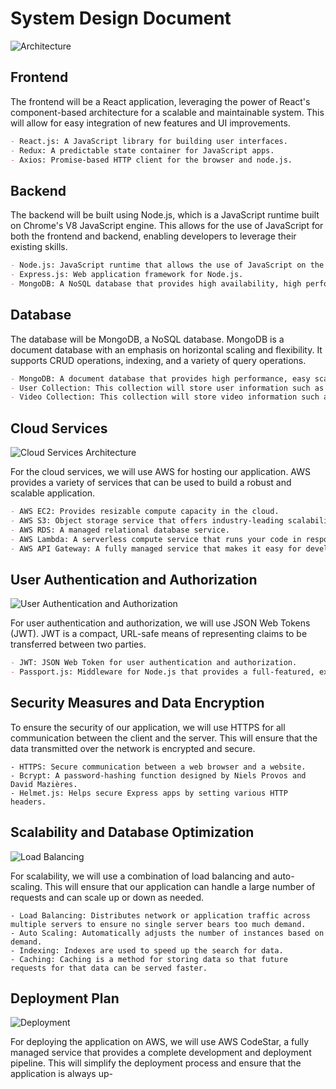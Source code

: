 # System Design Document


![Architecture](https://images.clickittech.com/2020/wp-content/uploads/2022/03/10202347/Diagram-54-scaled.jpg)

## Frontend
The frontend will be a React application, leveraging the power of React's component-based architecture for a scalable and maintainable system. This will allow for easy integration of new features and UI improvements.

```markdown
- React.js: A JavaScript library for building user interfaces.
- Redux: A predictable state container for JavaScript apps.
- Axios: Promise-based HTTP client for the browser and node.js.
```

## Backend



The backend will be built using Node.js, which is a JavaScript runtime built on Chrome's V8 JavaScript engine. This allows for the use of JavaScript for both the frontend and backend, enabling developers to leverage their existing skills. 

```markdown
- Node.js: JavaScript runtime that allows the use of JavaScript on the server side.
- Express.js: Web application framework for Node.js.
- MongoDB: A NoSQL database that provides high availability, high performance, and easy scalability.
```


## Database



The database will be MongoDB, a NoSQL database. MongoDB is a document database with an emphasis on horizontal scaling and flexibility. It supports CRUD operations, indexing, and a variety of query operations.

```markdown
- MongoDB: A document database that provides high performance, easy scalability, and flexibility.
- User Collection: This collection will store user information such as name, email, date of birth, and other details.
- Video Collection: This collection will store video information such as title, streamURL, tags, etc. We will also store the corresponding userID.
```


## Cloud Services

![Cloud Services Architecture](https://images.clickittech.com/2020/wp-content/uploads/2022/03/10202353/Diagram-55-scaled.jpg)

For the cloud services, we will use AWS for hosting our application. AWS provides a variety of services that can be used to build a robust and scalable application.

```markdown
- AWS EC2: Provides resizable compute capacity in the cloud.
- AWS S3: Object storage service that offers industry-leading scalability, data availability, security, and performance.
- AWS RDS: A managed relational database service.
- AWS Lambda: A serverless compute service that runs your code in response to events and automatically manages the underlying compute resources for you.
- AWS API Gateway: A fully managed service that makes it easy for developers to create, publish, maintain, monitor, and secure APIs at any scale.
```


## User Authentication and Authorization

![User Authentication and Authorization](https://lh3.googleusercontent.com/1Qf7q_JHiBmMhedZfjtJ63NW3XgYI4g3VW31FF6m6nVXPnNkyYnxZic1SsImeZ8oKeBQHP9-F4-oVI8UMwpWKQWSA4aKbVPbrzJ5ApWfqLl2wW34LXBPPRFcnh2_AZsyw1kpNYvhvE1ItTfW4xiyqU0)

For user authentication and authorization, we will use JSON Web Tokens (JWT). JWT is a compact, URL-safe means of representing claims to be transferred between two parties.

```markdown
- JWT: JSON Web Token for user authentication and authorization.
- Passport.js: Middleware for Node.js that provides a full-featured, express-compatible implementation of OAuth 2.0.
```

## Security Measures and Data Encryption

To ensure the security of our application, we will use HTTPS for all communication between the client and the server. This will ensure that the data transmitted over the network is encrypted and secure.

```
- HTTPS: Secure communication between a web browser and a website.
- Bcrypt: A password-hashing function designed by Niels Provos and David Mazières.
- Helmet.js: Helps secure Express apps by setting various HTTP headers.
```
## Scalability and Database Optimization

![Load Balancing](https://www.red-gate.com/simple-talk/wp-content/uploads/2019/04/load-balancer-read-write-application-auto-scali.png)

For scalability, we will use a combination of load balancing and auto-scaling. This will ensure that our application can handle a large number of requests and can scale up or down as needed.

```
- Load Balancing: Distributes network or application traffic across multiple servers to ensure no single server bears too much demand.
- Auto Scaling: Automatically adjusts the number of instances based on demand.
- Indexing: Indexes are used to speed up the search for data.
- Caching: Caching is a method for storing data so that future requests for that data can be served faster.
```


## Deployment Plan
![Deployment](https://learn.microsoft.com/en-us/azure/deployment-environments/media/overview-what-is-azure-deployment-environments/azure-deployment-environments-scenarios.png)

For deploying the application on AWS, we will use AWS CodeStar, a fully managed service that provides a complete development and deployment pipeline. This will simplify the deployment process and ensure that the application is always up-
